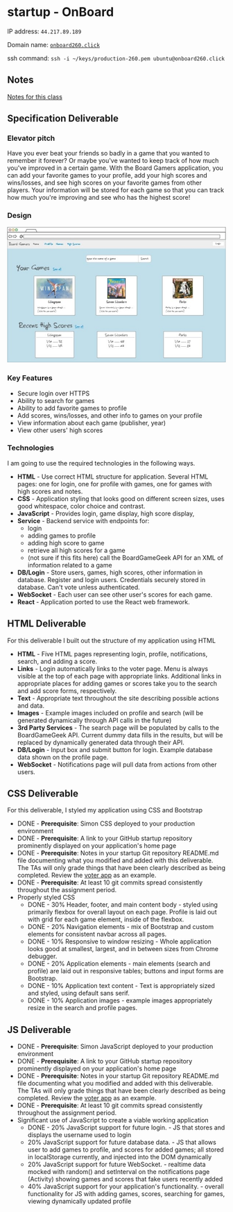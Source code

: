 # startup - OnBoard

IP address: `44.217.89.189`

Domain name: [`onboard260.click`](https://onboard260.click)

ssh command: `ssh -i ~/keys/production-260.pem ubuntu@onboard260.click`

## Notes
[Notes for this class](notes.md)

## Specification Deliverable

### Elevator pitch
Have you ever beat your friends so badly in a game that you wanted to remember it forever? Or maybe you've wanted to keep track of how much you've improved in a certain game. With the Board Gamers application, you can add your favorite games to your profile, add your high scores and wins/losses, and see high scores on your favorite games from other players. Your information will be stored for each game so that you can track how much you're improving and see who has the highest score!

### Design
![Mockup of the board game web page design, showing login, games, high scores](/cropped_final_design.jpg)

### Key Features
* Secure login over HTTPS
* Ability to search for games
* Ability to add favorite games to profile
* Add scores, wins/losses, and other info to games on your profile
* View information about each game (publisher, year)
* View other users' high scores


### Technologies
I am going to use the required technologies in the following ways.
* **HTML** - Use correct HTML structure for application. Several HTML pages: one for login, one for profile with games, one for games with high scores and notes.
* **CSS** - Application styling that looks good on different screen sizes, uses good whitespace, color choice and contrast.
* **JavaScript** - Provides login, game display, high score display, 
* **Service** - Backend service with endpoints for:
    * login
    * adding games to profile
    * adding high score to game
    * retrieve all high scores for a game
    * (not sure if this fits here) call the BoardGameGeek API for an XML of information related to a game
* **DB/Login** - Store users, games, high scores, other information in database. Register and login users. Credentials securely stored in database. Can't vote unless authenticated.
* **WebSocket** - Each user can see other user's scores for each game.
* **React** - Application ported to use the React web framework.

## HTML Deliverable

For this deliverable I built out the structure of my application using HTML
* **HTML** - Five HTML pages representing login, profile, notifications, search, and adding a score.
* **Links** - Login automatically links to the voter page. Menu is always visible at the top of each page with appropriate links. Additional links in appropriate places for adding games or scores take you to the search and add score forms, respectively.
* **Text** - Appropriate text throughout the site describing possible actions and data.
* **Images** - Example images included on profile and search (will be generated dynamically through API calls in the future)
* **3rd Party Services** - The search page will be populated by calls to the BoardGameGeek API. Current dummy data fills in the results, but will be replaced by dynamically generated data through their API.
* **DB/Login** - Input box and submit button for login. Example database data shown on the profile page.
* **WebSocket** - Notifications page will pull data from actions from other users.


## CSS Deliverable

For this deliverable, I styled my application using CSS and Bootstrap
- DONE - **Prerequisite**: Simon CSS deployed to your production environment
- DONE - **Prerequisite**: A link to your GitHub startup repository prominently displayed on your application's home page
- DONE - **Prerequisite**: Notes in your startup Git repository README.md file documenting what you modified and added with this deliverable. The TAs will only grade things that have been clearly described as being completed. Review the [voter app](https://github.com/webprogramming260/startup-example) as an example.
- DONE - **Prerequisite**: At least 10 git commits spread consistently throughout the assignment period.
- Properly styled CSS
  - DONE - 30% Header, footer, and main content body - styled using primarily flexbox for overall layout on each page. Profile is laid out with grid for each game element, inside of the flexbox.
  - DONE - 20% Navigation elements - mix of Bootstrap and custom elements for consistent navbar across all pages.
  - DONE - 10% Responsive to window resizing - Whole application looks good at smallest, largest, and in between sizes from Chrome debugger.
  - DONE - 20% Application elements - main elements (search and profile) are laid out in responsive tables; buttons and input forms are Bootstrap.
  - DONE - 10% Application text content - Text is appropriately sized and styled, using default sans serif.
  - DONE - 10% Application images - example images appropriately resize in the search and profile pages.

## JS Deliverable
- DONE - **Prerequisite**: Simon JavaScript deployed to your production environment
- DONE - **Prerequisite**: A link to your GitHub startup repository prominently displayed on your application's home page
- DONE - **Prerequisite**: Notes in your startup Git repository README.md file documenting what you modified and added with this deliverable. The TAs will only grade things that have been clearly described as being completed. Review the [voter app](https://github.com/webprogramming260/startup-example) as an example.
- DONE - **Prerequisite**: At least 10 git commits spread consistently throughout the assignment period.
- Significant use of JavaScript to create a viable working application
  - DONE - 20% JavaScript support for future login. - JS that stores and displays the username used to login
  - 20% JavaScript support for future database data. - JS that allows user to add games to profile, and scores for added games; all stored in localStorage currently, and injected into the DOM dynamically
  - 20% JavaScript support for future WebSocket. - realtime data mocked with random() and setInterval on the notifications page (Activity) showing games and scores that fake users recently added 
  - 40% JavaScript support for your application's functionality. - overall functionality for JS with adding games, scores, searching for games, viewing dynamically updated profile
